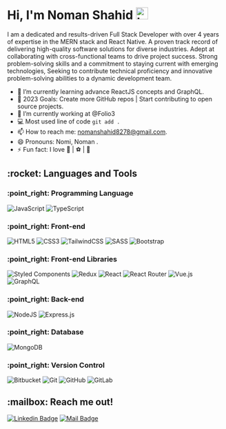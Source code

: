 <h1>Hi, I'm Noman Shahid <img src="https://user-images.githubusercontent.com/1303154/88677602-1635ba80-d120-11ea-84d8-d263ba5fc3c0.gif" width="28px" alt="hi"></h1>

I am a dedicated and results-driven Full Stack Developer with over 4 years of expertise in the MERN stack and React Native. A proven track record of delivering high-quality software solutions for diverse industries. Adept at collaborating with cross-functional teams to drive project success. Strong problem-solving skills and a commitment to staying current with emerging technologies, Seeking to contribute technical proficiency and innovative problem-solving abilities to a dynamic development team.

- 🌱 I’m currently learning advance ReactJS concepts and GraphQL.
- :goal_net:	2023 Goals: Create more GitHub repos | Start contributing to open source projects.
- 🔭 I’m currently working at @Folio3
- :computer: Most used line of code `git add .`
- 📫 How to reach me: nomanshahid8278@gmail.com.
- 😄 Pronouns: Nomi, Noman .
- ⚡ Fun fact: I love  :cricket_game:	| :soccer: | :movie_camera:	



<h2>:rocket: Languages and Tools</h2>

<h3>:point_right:  Programming Language</h3>

![JavaScript](https://img.shields.io/badge/javascript-%23323330.svg?style=for-the-badge&logo=javascript&logoColor=%23F7DF1E)
![TypeScript](https://img.shields.io/badge/typescript-%230080FE.svg?style=for-the-badge&logo=typescript&logoColor=%23FFF)

<h3>:point_right:  Front-end</h3>

![HTML5](https://img.shields.io/badge/html5-%23E34F26.svg?style=for-the-badge&logo=html5&logoColor=white) ![CSS3](https://img.shields.io/badge/css3-%231572B6.svg?style=for-the-badge&logo=css3&logoColor=white) ![TailwindCSS](https://img.shields.io/badge/tailwindcss-%2338B2AC.svg?style=for-the-badge&logo=tailwind-css&logoColor=white) ![SASS](https://img.shields.io/badge/SASS-hotpink.svg?style=for-the-badge&logo=SASS&logoColor=white) ![Bootstrap](https://img.shields.io/badge/bootstrap-%23563D7C.svg?style=for-the-badge&logo=bootstrap&logoColor=white)

<h3>:point_right:  Front-end Libraries</h3>

![Styled Components](https://img.shields.io/badge/styled--components-DB7093?style=for-the-badge&logo=styled-components&logoColor=white) ![Redux](https://img.shields.io/badge/redux-%23593d88.svg?style=for-the-badge&logo=redux&logoColor=white) ![React](https://img.shields.io/badge/react-%2320232a.svg?style=for-the-badge&logo=react&logoColor=%2361DAFB) ![React Router](https://img.shields.io/badge/React_Router-CA4245?style=for-the-badge&logo=react-router&logoColor=white) ![Vue.js](https://img.shields.io/badge/vuejs-%2335495e.svg?style=for-the-badge&logo=vuedotjs&logoColor=%234FC08D) ![GraphQL](https://img.shields.io/badge/-GraphQL-E10098?style=for-the-badge&logo=graphql&logoColor=white)

<h3>:point_right:  Back-end</h3>

![NodeJS](https://img.shields.io/badge/node.js-%2343853D.svg?style=for-the-badge&logo=node.js&logoColor=white) ![Express.js](https://img.shields.io/badge/express.js-%23404d59.svg?style=for-the-badge&logo=express&logoColor=%2361DAFB)

<h3>:point_right:  Database</h3>

![MongoDB](https://img.shields.io/badge/MongoDB-%234ea94b.svg?style=for-the-badge&logo=mongodb&logoColor=white)

<h3>:point_right:  Version Control</h3>

![Bitbucket](https://img.shields.io/badge/bitbucket-%230047B3.svg?style=for-the-badge&logo=bitbucket&logoColor=white) ![Git](https://img.shields.io/badge/git-%23F05033.svg?style=for-the-badge&logo=git&logoColor=white) ![GitHub](https://img.shields.io/badge/github-%23121011.svg?style=for-the-badge&logo=github&logoColor=white) ![GitLab](https://img.shields.io/badge/gitlab-%23181717.svg?style=for-the-badge&logo=gitlab&logoColor=white)

<h2>:mailbox: Reach me out!</h2>

[![Linkedin Badge](https://img.shields.io/badge/Noman%20Shahid-0077B5?style=for-the-badge&logo=linkedin&logoColor=white)](https://www.linkedin.com/in/noman-shahid-2b475a130/) [![Mail Badge](https://img.shields.io/badge/Noman%20Shahid-D14836?style=for-the-badge&logo=gmail&logoColor=white)](mailto:nomanshahid8278@gmail.com)
